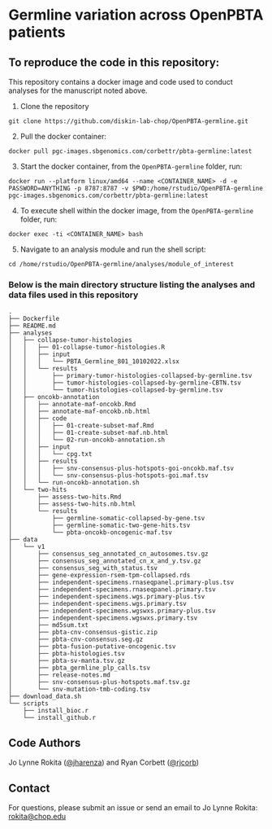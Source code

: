 # Germline variation across OpenPBTA patients

## To reproduce the code in this repository:
This repository contains a docker image and code used to conduct analyses for the manuscript noted above.

1. Clone the repository
```
git clone https://github.com/diskin-lab-chop/OpenPBTA-germline.git
```

2. Pull the docker container:
```
docker pull pgc-images.sbgenomics.com/corbettr/pbta-germline:latest
```

3. Start the docker container, from the `OpenPBTA-germline` folder, run:
```
docker run --platform linux/amd64 --name <CONTAINER_NAME> -d -e PASSWORD=ANYTHING -p 8787:8787 -v $PWD:/home/rstudio/OpenPBTA-germline pgc-images.sbgenomics.com/corbettr/pbta-germline:latest
```

4. To execute shell within the docker image, from the `OpenPBTA-germline` folder, run:
```
docker exec -ti <CONTAINER_NAME> bash
```

5. Navigate to an analysis module and run the shell script:
```
cd /home/rstudio/OpenPBTA-germline/analyses/module_of_interest
```


### Below is the main directory structure listing the analyses and data files used in this repository

```
.
├── Dockerfile
├── README.md
├── analyses
│   ├── collapse-tumor-histologies
│   │   ├── 01-collapse-tumor-histologies.R
│   │   ├── input
│   │   │   └── PBTA_Germline_801_10102022.xlsx
│   │   └── results
│   │       ├── primary-tumor-histologies-collapsed-by-germline.tsv
│   │       ├── tumor-histologies-collapsed-by-germline-CBTN.tsv
│   │       └── tumor-histologies-collapsed-by-germline.tsv
│   ├── oncokb-annotation
│   │   ├── annotate-maf-oncokb.Rmd
│   │   ├── annotate-maf-oncokb.nb.html
│   │   ├── code
│   │   │   ├── 01-create-subset-maf.Rmd
│   │   │   ├── 01-create-subset-maf.nb.html
│   │   │   └── 02-run-oncokb-annotation.sh
│   │   ├── input
│   │   │   └── cpg.txt
│   │   ├── results
│   │   │   ├── snv-consensus-plus-hotspots-goi-oncokb.maf.tsv
│   │   │   └── snv-consensus-plus-hotspots-goi.maf.tsv
│   │   └── run-oncokb-annotation.sh
│   └── two-hits
│       ├── assess-two-hits.Rmd
│       ├── assess-two-hits.nb.html
│       └── results
│           ├── germline-somatic-collapsed-by-gene.tsv
│           ├── germline-somatic-two-gene-hits.tsv
│           └── pbta-oncokb-oncogenic-maf.tsv
├── data
│   └── v1
│       ├── consensus_seg_annotated_cn_autosomes.tsv.gz
│       ├── consensus_seg_annotated_cn_x_and_y.tsv.gz
│       ├── consensus_seg_with_status.tsv
│       ├── gene-expression-rsem-tpm-collapsed.rds
│       ├── independent-specimens.rnaseqpanel.primary-plus.tsv
│       ├── independent-specimens.rnaseqpanel.primary.tsv
│       ├── independent-specimens.wgs.primary-plus.tsv
│       ├── independent-specimens.wgs.primary.tsv
│       ├── independent-specimens.wgswxs.primary-plus.tsv
│       ├── independent-specimens.wgswxs.primary.tsv
│       ├── md5sum.txt
│       ├── pbta-cnv-consensus-gistic.zip
│       ├── pbta-cnv-consensus.seg.gz
│       ├── pbta-fusion-putative-oncogenic.tsv
│       ├── pbta-histologies.tsv
│       ├── pbta-sv-manta.tsv.gz
│       ├── pbta_germline_plp_calls.tsv
│       ├── release-notes.md
│       ├── snv-consensus-plus-hotspots.maf.tsv.gz
│       └── snv-mutation-tmb-coding.tsv
├── download_data.sh
└── scripts
    ├── install_bioc.r
    └── install_github.r
```

## Code Authors

Jo Lynne Rokita ([@jharenza](https://github.com/jharenza)) and Ryan Corbett ([@rjcorb](https://github.com/rjcorb))

## Contact

For questions, please submit an issue or send an email to Jo Lynne Rokita: rokita@chop.edu

